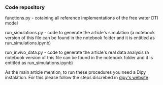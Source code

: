 ### Code repository

functions.py - cotaining all reference implementations of the free water DTI model

run_simulations.py - code to generate the article's simulation
                    (a notebook version of this file can be found in the notebook folder 
                     and it is entitled as run_simulations.ipynb)

run_invivo_data.py - code to generate the article's real data analysis
                    (a notebook version of this file can be found in the notebook folder 
                     and it is entitled as run_simulations.ipynb)

As the main article mention, to run these procedures you need a Dipy instalation. For this
please follow the steps discrebed in [dipy's website](http://nipy.org/dipy/installation.html)